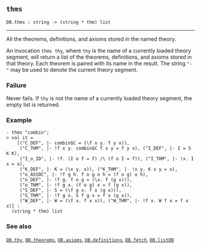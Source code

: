 ## `thms`

``` hol4
DB.thms : string -> (string * thm) list
```

------------------------------------------------------------------------

All the theorems, definitions, and axioms stored in the named theory.

An invocation `thms thy`, where `thy` is the name of a currently loaded
theory segment, will return a list of the theorems, definitions, and
axioms stored in that theory. Each theorem is paired with its name in
the result. The string `"-"` may be used to denote the current theory
segment.

### Failure

Never fails. If `thy` is not the name of a currently loaded theory
segment, the empty list is returned.

### Example

``` hol4
- thms "combin";
> val it =
    [("C_DEF", |- combin$C = (\f x y. f y x)),
     ("C_THM", |- !f x y. combin$C f x y = f y x), ("I_DEF", |- I = S K K),
     ("I_o_ID", |- !f. (I o f = f) /\ (f o I = f)), ("I_THM", |- !x. I x = x),
     ("K_DEF", |- K = (\x y. x)), ("K_THM", |- !x y. K x y = x),
     ("o_ASSOC", |- !f g h. f o g o h = (f o g) o h),
     ("o_DEF", |- !f g. f o g = (\x. f (g x))),
     ("o_THM", |- !f g x. (f o g) x = f (g x)),
     ("S_DEF", |- S = (\f g x. f x (g x))),
     ("S_THM", |- !f g x. S f g x = f x (g x)),
     ("W_DEF", |- W = (\f x. f x x)), ("W_THM", |- !f x. W f x = f x x)] :
  (string * thm) list
```

### See also

[`DB.thy`](#DB.thy), [`DB.theorems`](#DB.theorems),
[`DB.axioms`](#DB.axioms), [`DB.definitions`](#DB.definitions),
[`DB.fetch`](#DB.fetch), [`DB.listDB`](#DB.listDB)
